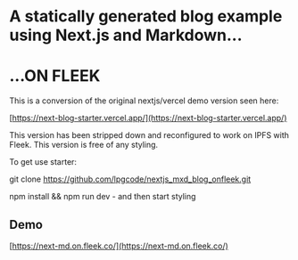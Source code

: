 # A statically generated blog example using Next.js and Markdown...

# ...ON FLEEK

This is a conversion of the original nextjs/vercel demo version seen here:

[https://next-blog-starter.vercel.app/](https://next-blog-starter.vercel.app/)

This version has been stripped down and reconfigured to work on IPFS with Fleek. This version is free of any styling.

To get use starter:

git clone https://github.com/lpgcode/nextjs_mxd_blog_onfleek.git

npm install && npm run dev - and then start styling

## Demo

[https://next-md.on.fleek.co/](https://next-md.on.fleek.co/)
